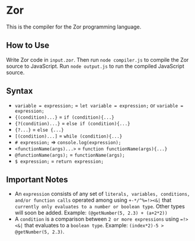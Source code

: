# Zor
This is the compiler for the Zor programming language.
## How to Use
Write Zor code in `input.zor`. Then run `node compiler.js` to compile the Zor source to JavaScript. Run `node output.js` to run the compiled JavaScript source.
## Syntax
* `variable = expression;` = `let variable = expression;` or `variable = expression;`
* `{(condition)...}` = `if (condition){...}`
* `{?(condition)...}` = `else if (condition){...}`
* `{?...}` = `else {...}`
* `[(condition)...]` = `while (condition){...}`
* `# expression;` => `console.log(expression);`
* `<functionName(args)...>` = `function functionName(args){...}`
* `@functionName(args);` = `functionName(args);`
* `$ expression;` = `return expression;`
## Important Notes
* An `expression` consists of any set of `literals, variables, conditions, and/or function calls` operated among using `+-*/^%=!><&|` that `currently only evaluates to a number or boolean type`. Other types will soon be added. Example: `(@getNumber(5, 2.3) + (a+2*2))`
* A `condition` is a comparison between `2 or more expressions` using `=!><&|` that evaluates to a `boolean type`. Example: `(index*2)-5 > @getNumber(5, 2.3)`.
